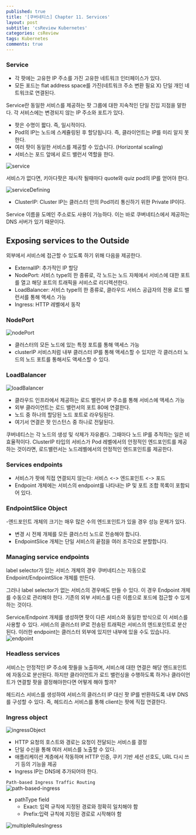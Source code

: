```yaml
---
published: true
title: '[쿠버네티스] Chapter 11. Services'
layout: post
subtitle: 'csReview Kubernetes'
categories: csReview
tags: Kubernetes
comments: true
---
```


### Service
- 각 팟에는 고유한 IP 주소를 가진 고유한 네트워크 인터페이스가 있다.
- 모든 포드는 flat address space를 가진(네트워크 주소 변환 필요 X) 단일 개인 네트워크로 연결된다.

Service란 동일한 서비스를 제공하는 팟 그룹에 대한 지속적인 단일 진입 지점을 말한다. 각 서비스에는 변경되지 않는 IP 주소와 포트가 있다.
- 팟은 수명이 짧다. 즉, 일시적이다.
- Pod의 IP는 노드에 스케쥴링된 후 할당됩니다. 즉, 클라이언트는 IP를 미리 알지 못한다.
- 여러 팟이 동일한 서비스를 제공할 수 있습니다. (Horizontal scaling)
- 서비스는 포드 앞에서 로드 밸런서 역할을 한다.

![service](https://sundongkim-dev.github.io/assets/img/kubernetes/service.png)

서비스가 없다면, 키아다팟은 재시작 될때마다 quote와 quiz pod의 IP를 얻어야 한다.

![serviceDefining](https://sundongkim-dev.github.io/assets/img/kubernetes/serviceDefining.png)

- ClusterIP: Cluster IP는 클러스터 안의 Pod끼리 통신하기 위한 Private IP이다.

Service 이름을 도메인 주소로도 사용이 가능하다. 이는 바로 쿠버네티스에서 제공하는 DNS 서버가 있기 때문이다.

## Exposing services to the Outside

외부에서 서비스에 접근할 수 있도록 하기 위해 다음을 제공한다.
- ExternalIP: 추가적인 IP 할당
- NodePort: 서비스 type의 한 종류로, 각 노드는 노드 자체에서 서비스에 대한 포트를 열고 해당 포트의 트래픽을 서비스로 리디렉션한다.
- LoadBalancer: 서비스 type의 한 종류로, 클라우드 서비스 공급자의 전용 로드 밸런서를 통해 액세스 가능
- Ingress: HTTP 레벨에서 동작

### NodePort
![nodePort](https://sundongkim-dev.github.io/assets/img/kubernetes/nodePort.png)
- 클러스터의 모든 노드에 있는 특정 포트를 통해 액세스 가능
- clusterIP 서비스처럼 내부 클러스터 IP를 통해 액세스할 수 있지만 각 클러스터 노드의 노드 포트를 통해서도 액세스할 수 있다.

### LoadBalancer
![loadBalancer](https://sundongkim-dev.github.io/assets/img/kubernetes/loadBalancer2.png)
- 클라우드 인프라에서 제공하는 로드 밸런서 IP 주소를 통해 서비스에 액세스 가능
- 외부 클라이언트는 로드 밸런서의 포트 80에 연결한다.
- 노드 중 하나의 할당된 노드 포트로 라우팅된다.
- 여기서 연결은 팟 인스턴스 중 하나로 전달된다.

쿠버네티스는 각 노드의 생성 및 삭제가 자유롭다. 그때마다 노드 IP를 추적하는 일은 비효율적이다. ClusterIP 타입의 서비스가 Pod 레벨에서의 안정적인 엔드포인트를 제공하는 것이라면,  로드밸런서는 노드레벨에서의 안정적인 엔드포인트를 제공한다.

### Services endpoints
- 서비스가 팟에 직접 연결되지 않는다: 서비스 <-> 엔드포인트 <-> 포드
- Endpoint 개체에는 서비스의 endpoint를 나타내는 IP 및 포트 조합 목록이 포함되어 있다.

### EndpointSlice Object
 -엔드포인트 개체의 크기는 매우 많은 수의 엔드포인트가 있을 경우 성능 문제가 있다.
  - 변경 시 전체 개체를 모든 클러스터 노드로 전송해야 합니다.
- EndpointSlice 개체는 단일 서비스의 끝점을 여러 조각으로 분할합니다.

### Managing service endpoints

label selector가 있는 서비스 개체의 경우 쿠버네티스는 자동으로 Endpoint/EndpointSlice 개체를 만든다.

그러나 label selector가 없는 서비스의 경우에도 만들 수 있다. 이 경우 Endpoint 개체를 수동으로 관리해야 한다. 기존의 외부 서비스를 다른 이름으로 포드에 접근할 수 있게 하는 것이다.

Service/Endpoint 개체를 생성하면 팟이 다른 서비스와 동일한 방식으로 이 서비스를 사용할 수 있다. 서비스의 클러스터 IP로 전송된 트래픽은 서비스의 엔드포인트로 분산된다. 이러한 endpoint는 클러스터 외부에 있지만 내부에 있을 수도 있습니다.
![endpoint](https://sundongkim-dev.github.io/assets/img/kubernetes/endpoint.png)

### Headless services
서비스는 안정적인 IP 주소에 팟들을 노출하며, 서비스에 대한 연결은 해당 엔드포인트에 자동으로 분산된다. 하지만 클라이언트가 로드 밸런싱을 수행하도록 하거나 클라이언트가 연결할 팟을 결정해야한다면 어떻게 해야 할까?

헤드리스 서비스를 생성하여 서비스의 클러스터 IP 대신 팟 IP를 반환하도록 내부 DNS를 구성할 수 있다. 즉, 헤드리스 서비스를 통해 client는 팟에 직접 연결한다.

### Ingress object
![ingressObject](https://sundongkim-dev.github.io/assets/img/kubernetes/ingressObject.png)
- HTTP 요청의 호스트와 경로는 요청이 전달되는 서비스를 결정
- 단일 수신을 통해 여러 서비스를 노출할 수 있다.
- 애플리케이션 계층에서 작동하며 HTTP 인증, 쿠키 기반 세션 선호도, URL 다시 쓰기 등의 기능을 제공
- Ingress IP는 DNS에 추가되어야 한다.

`Path-based Ingress Traffic Routing`  
![path-based-ingress](https://sundongkim-dev.github.io/assets/img/kubernetes/path-based-ingress.png)

- pathType field
  - Exact: 입력 규칙에 지정된 경로와 정확히 일치해야 함
  - Prefix:입력 규칙에 지정된 경로로 시작해야 함

![multipleRulesIngress](https://sundongkim-dev.github.io/assets/img/kubernetes/multipleRulesIngress.png)

